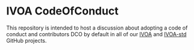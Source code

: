 # IVOA CodeOfConduct
This repository is intended to host a discussion about adopting a code of conduct and contributors DCO by default in all of our [IVOA](https://github.com/IVOA) and [IVOA-std](https://github.com/IVOA-std) GitHub projects.
